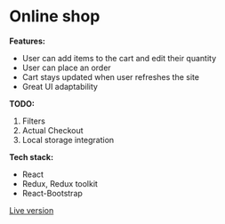 # Online shop

**Features:**

* User can add items to the cart and edit their quantity
* User can place an order
* Cart stays updated when user refreshes the site
* Great UI adaptability


**TODO:** 
1. Filters
2. Actual Checkout
3. Local storage integration

**Tech stack:**
* React
* Redux, Redux toolkit
* React-Bootstrap

[Live version](https://oleh-fake-shop.netlify.app/)